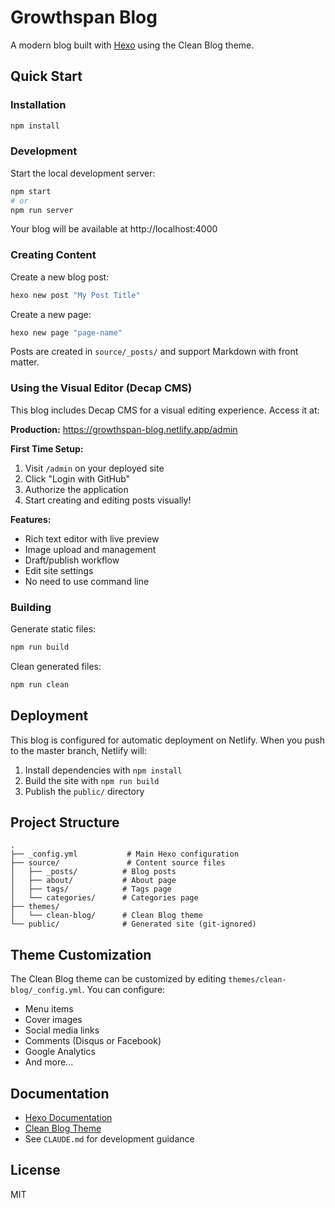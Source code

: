 # Growthspan Blog

A modern blog built with [Hexo](https://hexo.io/) using the Clean Blog theme.

## Quick Start

### Installation

```bash
npm install
```

### Development

Start the local development server:

```bash
npm start
# or
npm run server
```

Your blog will be available at http://localhost:4000

### Creating Content

Create a new blog post:

```bash
hexo new post "My Post Title"
```

Create a new page:

```bash
hexo new page "page-name"
```

Posts are created in `source/_posts/` and support Markdown with front matter.

### Using the Visual Editor (Decap CMS)

This blog includes Decap CMS for a visual editing experience. Access it at:

**Production:** https://growthspan-blog.netlify.app/admin

**First Time Setup:**

1. Visit `/admin` on your deployed site
2. Click "Login with GitHub"
3. Authorize the application
4. Start creating and editing posts visually!

**Features:**
- Rich text editor with live preview
- Image upload and management
- Draft/publish workflow
- Edit site settings
- No need to use command line

### Building

Generate static files:

```bash
npm run build
```

Clean generated files:

```bash
npm run clean
```

## Deployment

This blog is configured for automatic deployment on Netlify. When you push to the master branch, Netlify will:

1. Install dependencies with `npm install`
2. Build the site with `npm run build`
3. Publish the `public/` directory

## Project Structure

```
.
├── _config.yml           # Main Hexo configuration
├── source/               # Content source files
│   ├── _posts/          # Blog posts
│   ├── about/           # About page
│   ├── tags/            # Tags page
│   └── categories/      # Categories page
├── themes/
│   └── clean-blog/      # Clean Blog theme
└── public/              # Generated site (git-ignored)
```

## Theme Customization

The Clean Blog theme can be customized by editing `themes/clean-blog/_config.yml`. You can configure:

- Menu items
- Cover images
- Social media links
- Comments (Disqus or Facebook)
- Google Analytics
- And more...

## Documentation

- [Hexo Documentation](https://hexo.io/docs/)
- [Clean Blog Theme](https://github.com/klugjo/hexo-theme-clean-blog)
- See `CLAUDE.md` for development guidance

## License

MIT
